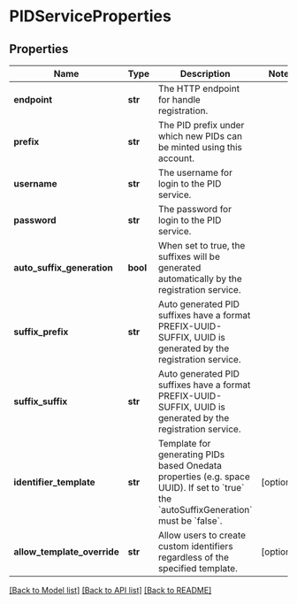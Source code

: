 # PIDServiceProperties

## Properties
Name | Type | Description | Notes
------------ | ------------- | ------------- | -------------
**endpoint** | **str** | The HTTP endpoint for handle registration.  | 
**prefix** | **str** | The PID prefix under which new PIDs can be minted using this account.  | 
**username** | **str** | The username for login to the PID service.  | 
**password** | **str** | The password for login to the PID service.  | 
**auto_suffix_generation** | **bool** | When set to true, the suffixes will be generated automatically by the registration service.  | 
**suffix_prefix** | **str** | Auto generated PID suffixes have a format PREFIX-UUID-SUFFIX, UUID is generated by the registration service.  | 
**suffix_suffix** | **str** | Auto generated PID suffixes have a format PREFIX-UUID-SUFFIX, UUID is generated by the registration service.  | 
**identifier_template** | **str** | Template for generating PIDs based Onedata properties (e.g. space UUID). If set to &#x60;true&#x60; the &#x60;autoSuffixGeneration&#x60; must be &#x60;false&#x60;.  | [optional] 
**allow_template_override** | **str** | Allow users to create custom identifiers regardless of the specified template.  | [optional] 

[[Back to Model list]](../README.md#documentation-for-models) [[Back to API list]](../README.md#documentation-for-api-endpoints) [[Back to README]](../README.md)

